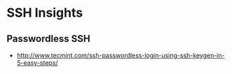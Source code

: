 SSH Insights
============

Passwordless SSH
-----------------

* http://www.tecmint.com/ssh-passwordless-login-using-ssh-keygen-in-5-easy-steps/